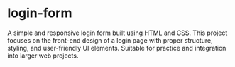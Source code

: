 # login-form
A simple and responsive login form built using HTML and CSS. This project focuses on the front-end design of a login page with proper structure, styling, and user-friendly UI elements. Suitable for practice and integration into larger web projects.
